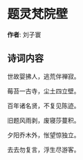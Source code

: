 # 题灵梵院壁

**作者**: 刘子寰

## 诗词内容

世故婴拂人，逃荒伴禅寂。

莓苔一古寺，尘土四立壁。

百年诸名贤，不复见陈迹。

旧题风雨剥，废寝莎蔓积。

夕阳乔木外，怅望惊独立。

去去勿复言，浮生尽游客。

